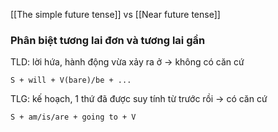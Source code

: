[[The simple future tense]] vs [[Near future tense]]

### Phân biệt tương lai đơn và tương lai gần

TLD: lời hứa, hành động vừa xảy ra ở  -> không có căn cứ
```
S + will + V(bare)/be + ...
```

TLG: kế hoạch, 1 thứ đã được suy tính từ trước rồi -> có căn cứ
```
S + am/is/are + going to + V
```

